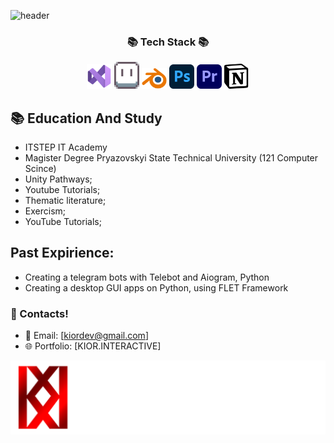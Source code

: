 ![header](https://capsule-render.vercel.app/api?type=waving&height=300&text=THROM-KA!%20WELCOME%20TO%20MY%20GIT!&fontColor=FFF&fontAlign=51&fontAlignY=48&animation=fadeIn&descAlign=70&fontSize=40&desc=KIORDEV%20-%20UNITY%20GAME%20DEVELOPER%20)

<h3 align="center">📚 Tech Stack 📚</h3>
<p align="center">
  <img src="visual-logo.png" alt="Photoshop Logo" width="40"/>
  <img src="aseprite-logo.png" alt="Aseprite Logo" width="40"/> <img src="blender-logo.png" alt="Blender Logo" width="40"/>
  <img src="photoshop-logo.png" alt="Photohop Logo" width="40"/>
  <img src="premier-logo.png" alt="Premier Logo" width="40"/>
  <img src="notion-logo.png" alt="Premier Logo" width="40"/>
</p>

## 📚 Education And Study 
- ITSTEP IT Academy
- Magister Degree Pryazovskyi State Technical University (121 Computer Scince)
- Unity Pathways;
- Youtube Tutorials;
- Thematic literature;
- Exercism;
- YouTube Tutorials;

## Past Expirience:
- Creating a telegram bots with Telebot and Aiogram, Python
- Creating a desktop GUI apps on Python, using FLET Framework

### 🚀 Contacts!
- 📧 Email: [kiordev@gmail.com]
- 🌐 Portfolio: [KIOR.INTERACTIVE]

![KIOR INTERACTIVE](KI-logo.png)


